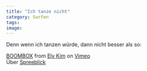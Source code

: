```yaml
---
title: "Ich tanze nicht"
category: Surfen
tags: 
image: 
---
```


Denn wenn ich tanzen würde, dann nicht besser als so:  
  
[BOOMBOX](http://vimeo.com/3237836) from [Ely Kim](http://vimeo.com/user1308851) on [Vimeo](http://vimeo.com)  
Über [Spreeblick](http://www.spreeblick.com/2009/02/18/100-songs-100-dances/)